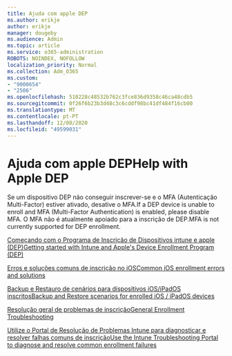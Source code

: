 ```yaml
---
title: Ajuda com apple DEP
ms.author: erikje
author: erikje
manager: dougeby
ms.audience: Admin
ms.topic: article
ms.service: o365-administration
ROBOTS: NOINDEX, NOFOLLOW
localization_priority: Normal
ms.collection: Adm_O365
ms.custom:
- "9000654"
- "2506"
ms.openlocfilehash: 510228c48532b762c3fce836d9358c46ca48cdb5
ms.sourcegitcommit: 0f26f6b23b3d48c3c6cddf98bc41df484f16cb00
ms.translationtype: MT
ms.contentlocale: pt-PT
ms.lasthandoff: 12/08/2020
ms.locfileid: "49599031"
---
```

# <a name="help-with-apple-dep"></a><span data-ttu-id="05c33-102">Ajuda com apple DEP</span><span class="sxs-lookup"><span data-stu-id="05c33-102">Help with Apple DEP</span></span>

<span data-ttu-id="05c33-103">Se um dispositivo DEP não conseguir inscrever-se e o MFA (Autenticação Multi-Factor) estiver ativado, desative o MFA.</span><span class="sxs-lookup"><span data-stu-id="05c33-103">If a DEP device is unable to enroll and MFA (Multi-Factor Authentication) is enabled, please disable MFA.</span></span> <span data-ttu-id="05c33-104">O MFA não é atualmente apoiado para a inscrição de DEP.</span><span class="sxs-lookup"><span data-stu-id="05c33-104">MFA is not currently supported for DEP enrollment.</span></span>

[<span data-ttu-id="05c33-105">Começando com o Programa de Inscrição de Dispositivos intune e apple (DEP)</span><span class="sxs-lookup"><span data-stu-id="05c33-105">Getting started with Intune and Apple's Device Enrollment Program (DEP)</span></span>](https://docs.microsoft.com/intune/enrollment/device-enrollment-program-enroll-ios)

[<span data-ttu-id="05c33-106">Erros e soluções comuns de inscrição no iOS</span><span class="sxs-lookup"><span data-stu-id="05c33-106">Common iOS enrollment errors and solutions</span></span>](https://docs.microsoft.com/intune/enrollment/troubleshoot-ios-enrollment-errors)

[<span data-ttu-id="05c33-107">Backup e Restauro de cenários para dispositivos iOS/iPadOS inscritos</span><span class="sxs-lookup"><span data-stu-id="05c33-107">Backup and Restore scenarios for enrolled iOS / iPadOS devices</span></span>](https://docs.microsoft.com/mem/intune/enrollment/backup-restore-ios)

[<span data-ttu-id="05c33-108">Resolução geral de problemas de inscrição</span><span class="sxs-lookup"><span data-stu-id="05c33-108">General Enrollment Troubleshooting</span></span>](https://docs.microsoft.com/intune/enrollment/troubleshoot-device-enrollment-in-intune)

[<span data-ttu-id="05c33-109">Utilize o Portal de Resolução de Problemas Intune para diagnosticar e resolver falhas comuns de inscrição</span><span class="sxs-lookup"><span data-stu-id="05c33-109">Use the Intune Troubleshooting Portal to diagnose and resolve common enrollment failures</span></span>](https://docs.microsoft.com/intune/fundamentals/help-desk-operators)
